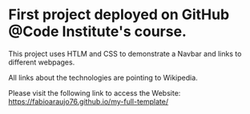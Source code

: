 # First project deployed on GitHub @Code Institute's course.

This project uses HTLM and CSS to demonstrate a Navbar and links to different webpages.

All links about the technologies are pointing to Wikipedia.

Please visit the following link to access the Website: https://fabioaraujo76.github.io/my-full-template/
